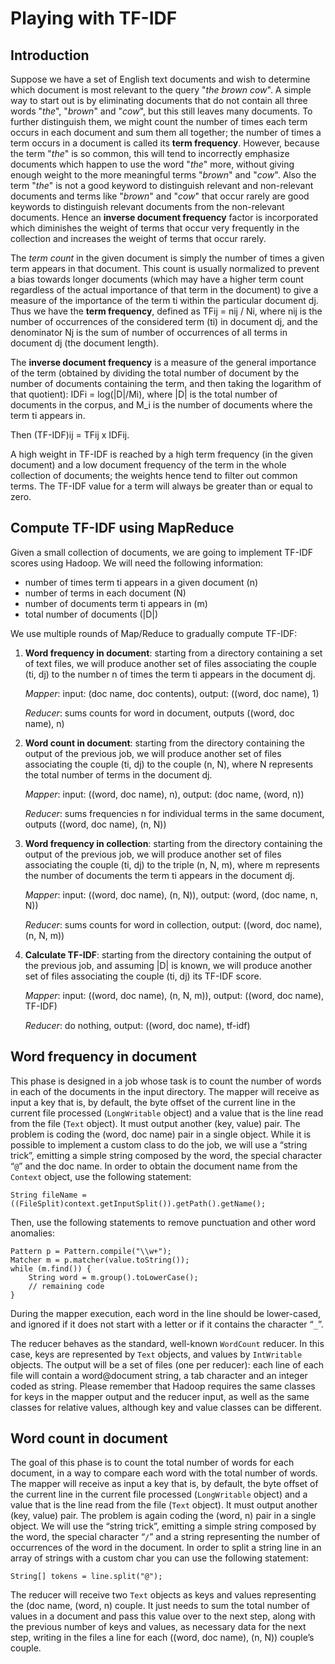 # Playing with TF-IDF

## Introduction

Suppose we have a set of English text documents and wish to determine which
document is most relevant to the query "*the brown cow*". A simple way to start
out is by eliminating documents that do not contain all three words "*the*",
"*brown*" and "*cow*", but this still leaves many documents. To further distinguish
them, we might count the number of times each term occurs in each document and
sum them all together; the number of times a term occurs in a document is called
its **term frequency**. However, because the term "*the*" is so common, this will tend
to incorrectly emphasize documents which happen to use the word "*the*" more,
without giving enough weight to the more meaningful terms "*brown*" and "*cow*".
Also the term "*the*" is not a good keyword to distinguish relevant and
non-relevant documents and terms like "*brown*" and "*cow*" that occur rarely are
good keywords to distinguish relevant documents from the non-relevant documents.
Hence an **inverse document frequency** factor is incorporated which diminishes the
weight of terms that occur very frequently in the collection and increases the
weight of terms that occur rarely.

The *term count* in the given document is simply the number of times a given
term appears in that document. This count is usually normalized to prevent a
bias towards longer documents (which may have a higher term count regardless of
the actual importance of that term in the document) to give a measure of the
importance of the term ti within the particular document dj. Thus we have the
**term frequency**, defined as TFij = nij / Ni, where nij is the number of
occurrences of the considered term (ti) in document dj, and the denominator Nj
is the sum of number of occurrences of all terms in document dj (the document
length).

The **inverse document frequency** is a measure of the general importance of the
term (obtained by dividing the total number of document by the number of
documents containing the term, and then taking the logarithm of that quotient):
IDFi = log(|D|/Mi), where |D| is the total number of documents in the corpus,
and M_i is the number of documents where the term ti appears in.

Then (TF-IDF)ij = TFij x IDFij.

A high weight in TF-IDF is reached by a high term frequency (in the given
document) and a low document frequency of the term in the whole collection of
documents; the weights hence tend to filter out common terms. The TF-IDF value
for a term will always be greater than or equal to zero.

## Compute TF-IDF using MapReduce

Given a small collection of documents, we are going to implement TF-IDF scores
using Hadoop. We will need the following information:

* number of times term ti appears in a given document (n)
* number of terms in each document (N)
* number of documents term ti appears in (m)
* total number of documents (|D|)

We use multiple rounds of Map/Reduce to gradually compute TF-IDF:

1. **Word frequency in document**: starting from a directory containing a set of
text files, we will produce another set of files associating the couple (ti, dj)
to the number n of times the term ti appears in the document dj.

	*Mapper*: input: (doc name, doc contents), output: ((word, doc name), 1)
	
	*Reducer*: sums counts for word in document, outputs ((word, doc name), n)
	
2. **Word count in document**: starting from the directory containing the output of
the previous job, we will produce another set of files associating the couple
(ti, dj) to the couple (n, N), where N represents the total number of terms in
the document dj.

	*Mapper*: input: ((word, doc name), n), output: (doc name, (word, n))
	
	*Reducer*: sums frequencies n for individual terms in the same document, outputs ((word, doc name), (n, N))

3. **Word frequency in collection**: starting from the directory containing the
output of the previous job, we will produce another set of files associating the
couple (ti, dj) to the triple (n, N, m), where m represents the number of
documents the term ti appears in the document dj.

	*Mapper*: input: ((word, doc name), (n, N)), output: (word, (doc name, n, N))
	
	*Reducer*: sums counts for word in collection, output: ((word, doc name), (n, N, m))

4. **Calculate TF-IDF**: starting from the directory containing the output of
the previous job, and assuming |D| is known, we will produce another set of
files associating the couple (ti, dj) its TF-IDF score.

	*Mapper*: input: ((word, doc name), (n, N, m)), output: ((word, doc name), TF-IDF)

	*Reducer*: do nothing, output: ((word, doc name), tf-idf)

## Word frequency in document 

This phase is designed in a job whose task is to count the number of words in
each of the documents in the input directory. The mapper will receive as input a
key that is, by default, the byte offset of the current line in the current file
processed (`LongWritable` object) and a value that is the line read from the file
(`Text` object). It must output another (key, value) pair. The problem is coding
the (word, doc name) pair in a single object. While it is possible to implement
a custom class to do the job, we will use a “string trick”, emitting a simple
string composed by the word, the special character “`@`” and the doc name. In
order to obtain the document name from the `Context` object, use the following
statement: 

	String fileName = ((FileSplit)context.getInputSplit()).getPath().getName();

Then, use the following statements to remove punctuation and other word
anomalies: 

	Pattern p = Pattern.compile("\\w+"); 
	Matcher m = p.matcher(value.toString()); 
	while (m.find()) { 
		String word = m.group().toLowerCase(); 
		// remaining code 
	} 

During the mapper execution, each word in the line should be lower-cased, and
ignored if it does not start with a letter or if it contains the character “`_`”.

The reducer behaves as the standard, well-known `WordCount` reducer. In this case,
keys are represented by `Text` objects, and values by `IntWritable` objects. The
output will be a set of files (one per reducer): each line of each file will
contain a word@document string, a tab character and an integer coded as string.
Please remember that Hadoop requires the same classes for keys in the mapper
output and the reducer input, as well as the same classes for relative values,
although key and value classes can be different.

## Word count in document

The goal of this phase is to count the total number of words for each document,
in a way to compare each word with the total number of words. The mapper will
receive as input a key that is, by default, the byte offset of the current line
in the current file processed (`LongWritable` object) and a value that is the line
read from the file (`Text` object). It must output another (key, value) pair. The
problem is again coding the (word, n) pair in a single object. We will use the
“string trick”, emitting a simple string composed by the word, the special
character “`/`” and a string representing the number of occurrences of the word in
the document. In order to split a string line in an array of strings with a
custom char you can use the following statement: 

	String[] tokens = line.split("@"); 

The reducer will receive two `Text` objects as keys and values representing the
(doc name, (word, n) couple. It just needs to sum the total number of values in
a document and pass this value over to the next step, along with the previous
number of keys and values, as necessary data for the next step, writing in the
files a line for each ((word, doc name), (n, N)) couple’s couple.